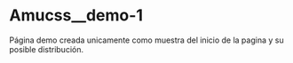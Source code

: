 # Amucss__demo-1
Página demo creada unicamente como muestra del inicio de la pagina y su posible distribución.
